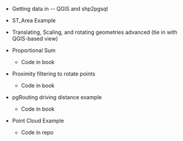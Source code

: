 * Getting data in -- QGIS and shp2pgsql
* ST_Area Example
* Translating, Scaling, and rotating geometries advanced (tie in with QGIS-based view)

* Proportional Sum
	* Code in book
* Proximity filtering to rotate points
	* Code in book
* pgRouting driving distance example
	* Code in book
* Point Cloud Example
	* Code in repo
